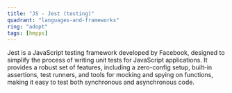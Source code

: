 ```yaml
---
title: "JS - Jest (testing)"
quadrant: "languages-and-frameworks"
ring: "adopt"
tags: [hmpps]
---
```


Jest is a JavaScript testing framework developed by Facebook, designed to simplify the process of writing unit tests for JavaScript applications. It provides a robust set of features, including a zero-config setup, built-in assertions, test runners, and tools for mocking and spying on functions, making it easy to test both synchronous and asynchronous code.
